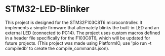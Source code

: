 # STM32-LED-Blinker
This project is designed for the STM32F103C8T6 microcontroller. It implements a simple firmware that alternately blinks the built-in LED and an external LED (connected to PC14). The project uses custom macros defined in a header file specifically for the F103C8T6, which will be updated for future projects.
(This project was made using PlatformIO, use 'pio run -t compiledb' to create the compile_commands.json).
